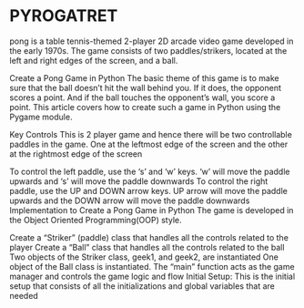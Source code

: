 # PYROGATRET
pong is a table tennis-themed 2-player 2D arcade video game developed in the early 1970s. The game consists of two paddles/strikers, located at the left and right edges of the screen, and a ball.

Create a Pong Game in Python
The basic theme of this game is to make sure that the ball doesn’t hit the wall behind you. If it does, the opponent scores a point. And if the ball touches the opponent’s wall, you score a point. This article covers how to create such a game in Python using the Pygame module. 

Key Controls
This is 2 player game and hence there will be two controllable paddles in the game. One at the leftmost edge of the screen and the other at the rightmost edge of the screen

To control the left paddle, use the ‘s’ and ‘w’ keys. ‘w’ will move the paddle upwards and ‘s’ will move the paddle downwards
To control the right paddle, use the UP and DOWN arrow keys. UP arrow will move the paddle upwards and the DOWN arrow will move the paddle downwards
Implementation to Create a Pong Game in Python
The game is developed in the Object Oriented Programming(OOP) style.

Create a “Striker” (paddle) class that handles all the controls related to the player
Create a “Ball” class that handles all the controls related to the ball
Two objects of the Striker class, geek1, and geek2, are instantiated
One object of the Ball class is instantiated.
The “main” function acts as the game manager and controls the game logic and flow
Initial Setup: This is the initial setup that consists of all the initializations and global variables that are needed
